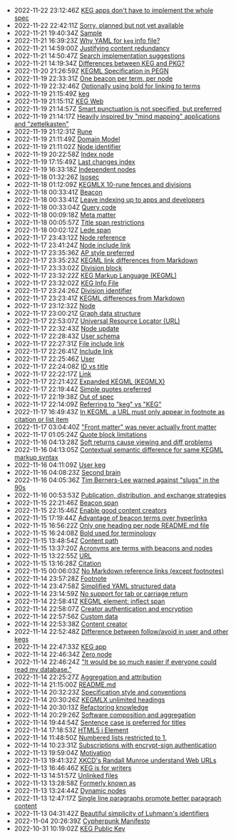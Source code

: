 * 2022-11-22 23:12:46Z [KEG apps don't have to implement the whole spec](/116)
* 2022-11-22 22:42:11Z [Sorry, planned but not yet available](/0)
* 2022-11-21 19:40:34Z [Sample](/113)
* 2022-11-21 16:39:23Z [Why YAML for `keg` info file?](/112)
* 2022-11-21 14:59:00Z [Justifying content redundancy](/111)
* 2022-11-21 14:50:47Z [Search implementation suggestions](/110)
* 2022-11-21 14:19:34Z [Differences between KEG and PKG?](/109)
* 2022-11-20 21:26:59Z [KEGML Specification in PEGN](/55)
* 2022-11-19 22:33:31Z [One beacon per term, per node](/92)
* 2022-11-19 22:32:46Z [Optionally using bold for linking to terms](/72)
* 2022-11-19 21:15:49Z [keg](/15)
* 2022-11-19 21:15:11Z [KEG Web](/107)
* 2022-11-19 21:14:57Z [Smart punctuation is not specified, but preferred](/104)
* 2022-11-19 21:14:17Z [Heavily inspired by "mind mapping" applications and "zettelkasten"](/101)
* 2022-11-19 21:12:31Z [Rune](/100)
* 2022-11-19 21:11:49Z [Domain Model](/10)
* 2022-11-19 21:11:02Z [Node identifier](/1)
* 2022-11-19 20:22:58Z [Index node](/64)
* 2022-11-19 17:15:49Z [Last changes index](/3)
* 2022-11-19 16:33:18Z [Independent nodes](/26)
* 2022-11-18 01:32:26Z [Isosec](/84)
* 2022-11-18 01:12:09Z [KEGMLX 10-rune fences and divisions](/16)
* 2022-11-18 00:33:41Z [Beacon](/99)
* 2022-11-18 00:33:41Z [Leave indexing up to apps and developers](/89)
* 2022-11-18 00:33:04Z [Query code](/38)
* 2022-11-18 00:09:18Z [Meta matter](/82)
* 2022-11-18 00:05:57Z [Title span restrictions](/81)
* 2022-11-18 00:02:12Z [Lede span](/79)
* 2022-11-17 23:43:12Z [Node reference](/78)
* 2022-11-17 23:41:24Z [Node include link](/77)
* 2022-11-17 23:35:36Z [AP style preferred](/6)
* 2022-11-17 23:35:23Z [KEGML link differences from Markdown](/57)
* 2022-11-17 23:33:02Z [Division block](/52)
* 2022-11-17 23:32:22Z [KEG Markup Language (KEGML)](/50)
* 2022-11-17 23:32:02Z [KEG Info File](/48)
* 2022-11-17 23:24:26Z [Division identifier](/45)
* 2022-11-17 23:23:41Z [KEGML differences from Markdown](/42)
* 2022-11-17 23:12:32Z [Node](/39)
* 2022-11-17 23:00:21Z [Graph data structure](/43)
* 2022-11-17 22:53:07Z [Universal Resource Locator (URL)](/30)
* 2022-11-17 22:32:43Z [Node update](/108)
* 2022-11-17 22:28:43Z [User schema](/29)
* 2022-11-17 22:27:31Z [File include link](/25)
* 2022-11-17 22:26:41Z [Include link](/24)
* 2022-11-17 22:25:46Z [User](/21)
* 2022-11-17 22:24:08Z [ID vs title](/20)
* 2022-11-17 22:22:17Z [Link](/18)
* 2022-11-17 22:21:42Z [Expanded KEGML (KEGMLX)](/17)
* 2022-11-17 22:19:44Z [Simple quotes preferred](/103)
* 2022-11-17 22:19:38Z [Out of spec](/102)
* 2022-11-17 22:14:09Z [Referring to "keg" vs "KEG"](/36)
* 2022-11-17 16:49:43Z [In KEGML, a URL must only appear in footnote as citation or list item](/74)
* 2022-11-17 03:04:40Z ["Front matter" was never actually front matter](/83)
* 2022-11-17 01:05:24Z [Quote block limitations](/105)
* 2022-11-16 04:13:28Z [Soft returns cause viewing and diff problems](/91)
* 2022-11-16 04:13:05Z [Contextual semantic difference for same KEGML markup syntax](/85)
* 2022-11-16 04:11:09Z [User keg](/69)
* 2022-11-16 04:08:23Z [Second brain](/49)
* 2022-11-16 04:05:36Z [Tim Berners-Lee warned against "slugs" in the 90s](/2)
* 2022-11-16 00:53:53Z [Publication, distribution, and exchange strategies](/90)
* 2022-11-15 22:21:46Z [Beacon span](/27)
* 2022-11-15 22:15:46Z [Enable good content creators](/12)
* 2022-11-15 17:19:44Z [Advantage of beacon terms over hyperlinks](/97)
* 2022-11-15 16:56:22Z [Only one heading per node README.md file](/86)
* 2022-11-15 16:24:08Z [Bold used for terminology](/62)
* 2022-11-15 13:48:54Z [Content path](/93)
* 2022-11-15 13:37:20Z [Acronyms are terms with beacons and nodes](/96)
* 2022-11-15 13:22:55Z [URL](/95)
* 2022-11-15 13:16:28Z [Citation](/94)
* 2022-11-15 00:06:03Z [No Markdown reference links (except footnotes)](/51)
* 2022-11-14 23:57:28Z [Footnote](/40)
* 2022-11-14 23:47:58Z [Simplified YAML structured data](/88)
* 2022-11-14 23:14:59Z [No support for tab or carriage return](/87)
* 2022-11-14 22:58:41Z [KEGML element: inflect span](/75)
* 2022-11-14 22:58:07Z [Creator authentication and encryption](/70)
* 2022-11-14 22:57:56Z [Custom data](/7)
* 2022-11-14 22:53:38Z [Content creator](/68)
* 2022-11-14 22:52:48Z [Difference between follow/avoid in user and other kegs](/67)
* 2022-11-14 22:47:33Z [KEG app](/63)
* 2022-11-14 22:46:34Z [Zero node](/59)
* 2022-11-14 22:46:24Z ["It would be so much easier if everyone could read my database."](/58)
* 2022-11-14 22:25:27Z [Aggregation and attribution](/5)
* 2022-11-14 21:15:00Z [README.md](/41)
* 2022-11-14 20:32:23Z [Specification style and conventions](/37)
* 2022-11-14 20:30:26Z [KEGMLX unlimited headings](/35)
* 2022-11-14 20:30:13Z [Refactoring knowledge](/32)
* 2022-11-14 20:29:26Z [Software composition and aggregation](/31)
* 2022-11-14 19:44:54Z [Sentence case is preferred for titles](/80)
* 2022-11-14 17:18:53Z [HTML5 i Element](/23)
* 2022-11-14 11:48:50Z [Numbered lists restricted to 1.](/73)
* 2022-11-14 10:23:31Z [Subscriptions with encrypt-sign authentication](/71)
* 2022-11-13 19:59:04Z [Motivation](/28)
* 2022-11-13 19:41:32Z [XKCD's Randall Munroe understand Web URLs](/66)
* 2022-11-13 16:46:46Z [KEG is for writers](/13)
* 2022-11-13 14:51:57Z [Unlinked files](/61)
* 2022-11-13 13:28:58Z [Formerly known as](/14)
* 2022-11-13 13:24:44Z [Dynamic nodes](/11)
* 2022-11-13 12:47:17Z [Single line paragraphs promote better paragraph content](/60)
* 2022-11-13 04:31:42Z [Beautiful simplicity of Luhmann's identifiers](/4)
* 2022-11-04 20:26:39Z [Cypherpunk Manifesto](/8)
* 2022-10-31 10:19:02Z [KEG Public Key](/46)

